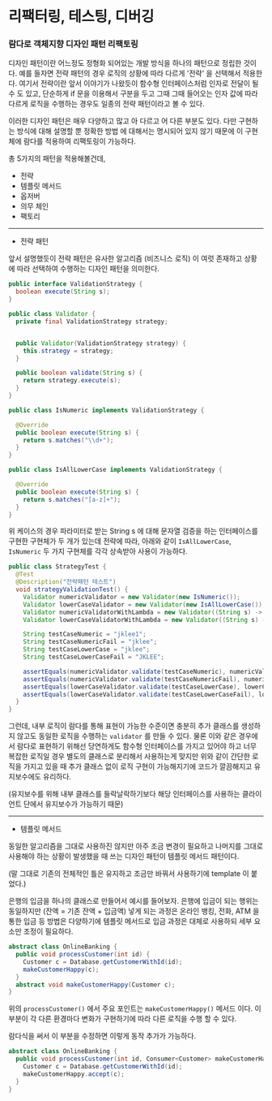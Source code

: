 # 리팩터링, 테스팅, 디버깅

### 람다로 객체지향 디자인 패턴 리팩토링

디자인 패턴이란 어느정도 정형화 되어있는 개발 방식을 하나의 패턴으로 정립한 것이다. 예를 들자면 전략 패턴의 경우 로직의 상황에 따라
다르게 '전략' 을 선택해서 적용한다. 여기서 전략이란 앞서 이야기가 나왔듯이 함수형 인터페이스처럼 인자로 전달이 될 수 도 있고,
단순하게 if 문을 이용해서 구분을 두고 그때 그때 들어오는 인자 값에 따라 다르게 로직을 수행하는 경우도 일종의 전략 패턴이라고 볼 수 있다.

이러한 디자인 패턴은 매우 다양하고 많고 아 다르고 어 다른 부분도 있다. 다만 구현하는 방식에 대해 설명할 뿐 정확한 방법 에 대해서는 명시되어
있지 않기 때문에 이 구현체에 람다를 적용하여 리팩토링이 가능하다.

총 5가지의 패턴을 적용해볼건데,

- 전략
- 템플릿 메서드
- 옵저버
- 의무 체인
- 팩토리

---

- 전략 패턴

앞서 설명했듯이 전략 패턴은 유사한 알고리즘 (비즈니스 로직) 이 여럿 존재하고 상황에 따라 선택하여 수행하는 디자인 패턴을 의미한다.

```java
public interface ValidationStrategy {
  boolean execute(String s);
}

public class Validator {
  private final ValidationStrategy strategy;


  public Validator(ValidationStrategy strategy) {
    this.strategy = strategy;
  }

  public boolean validate(String s) {
    return strategy.execute(s);
  }
}

public class IsNumeric implements ValidationStrategy {

  @Override
  public boolean execute(String s) {
    return s.matches("\\d+");
  }
}

public class IsAllLowerCase implements ValidationStrategy {

  @Override
  public boolean execute(String s) {
    return s.matches("[a-z]+");
  }
}
```

위 케이스의 경우 파라미터로 받는 String s 에 대해 문자열 검증을 하는 인터페이스를 구현한 구현체가 두 개가 있는데
전략에 따라, 아래와 같이 `IsAllLowerCase`, `IsNumeric` 두 가지 구현체를 각각 상속받아 사용이 가능하다.

```java
public class StrategyTest {
  @Test
  @Description("전략패턴 테스트")
  void strategyValidationTest() {
    Validator numericValidator = new Validator(new IsNumeric());
    Validator lowerCaseValidator = new Validator(new IsAllLowerCase());
    Validator numericValidatorWithLambda = new Validator((String s) -> s.matches("\\d+"));
    Validator lowerCaseValidatorWithLambda = new Validator((String s) -> s.matches("[a-z]+"));

    String testCaseNumeric = "jklee1";
    String testCaseNumericFail = "jklee";
    String testCaseLowerCase = "jklee";
    String testCaseLowerCaseFail = "JKLEE";

    assertEquals(numericValidator.validate(testCaseNumeric), numericValidatorWithLambda.validate(testCaseNumeric));
    assertEquals(numericValidator.validate(testCaseNumericFail), numericValidatorWithLambda.validate(testCaseNumericFail));
    assertEquals(lowerCaseValidator.validate(testCaseLowerCase), lowerCaseValidatorWithLambda.validate(testCaseLowerCase));
    assertEquals(lowerCaseValidator.validate(testCaseLowerCaseFail), lowerCaseValidatorWithLambda.validate(testCaseLowerCaseFail));
  }
}
```

그런데, 내부 로직이 람다를 통해 표현이 가능한 수준이면 충분히 추가 클래스를 생성하지 않고도 동일한 로직을 수행하는 `validator` 를 만들 수 있다.
물론 이와 같은 경우에서 람다로 표현하기 위해선 당연하게도 함수형 인터페이스를 가지고 있어야 하고 너무 복잡한 로직일 경우 별도의 클래스로 분리해서 사용하는게 맞지만
위와 같이 간단한 로직을 가지고 있을 때 추가 클래스 없이 로직 구현이 가능해지기에 코드가 깔끔해지고 유지보수에도 유리하다.

(유지보수를 위해 내부 클래스를 들락날락하기보다 해당 인터페이스를 사용하는 클라이언트 단에서 유지보수가 가능하기 때문)

---

- 템플릿 메서드

동일한 알고리즘을 그대로 사용하진 않지만 아주 조금 변경이 필요하고 나머지를 그대로 사용해야 하는 상황이 발생했을 때 쓰는 디자인 패턴이
템플릿 메서드 패턴이다.

(말 그대로 기존의 전체적인 틀은 유지하고 조금만 바꿔서 사용하기에 template 이 붙었다.)

은행의 입금을 하나의 클래스로 만들어서 예시를 들어보자. 은행에 입금이 되는 행위는 동일하지만 (잔액 = 기존 잔액 + 입금액) 넣게 되는 과정은
온라인 뱅킹, 전화, ATM 을 통한 입금 등 방법은 다양하기에 템플릿 메서드로 입금 과정은 대체로 사용하되 세부 요소만 조정이 필요하다.

```java
abstract class OnlineBanking {
  public void processCustomer(int id) {
    Customer c = Database.getCustomerWithId(id);
    makeCustomerHappy(c);
  }
  abstract void makeCustomerHappy(Customer c);
}
```

위의 `processCustomer()` 에서 주요 포인트는 `makeCustomerHappy()` 메서드 이다. 이 부분이 각 다른 환경마다 변화가 구현하기에 따라
다른 로직을 수행 할 수 있다.

람다식을 써서 이 부분을 수정하면 이렇게 동작 추가가 가능하다.

```java
abstract class OnlineBanking {
  public void processCustomer(int id, Consumer<Customer> makeCustomerHappy) {
    Customer c = Database.getCustomerWithId(id);
    makeCustomerHappy.accept(c);
  }
}
```